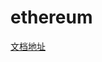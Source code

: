 # ethereum

[文档地址](http://qjpcpu.github.io/blog/2018/05/16/na-xie-yi-tai-fang-dappfu-wu-duan-kai-fa-qi-wang-yi-jiu-de-lun-zi/)
